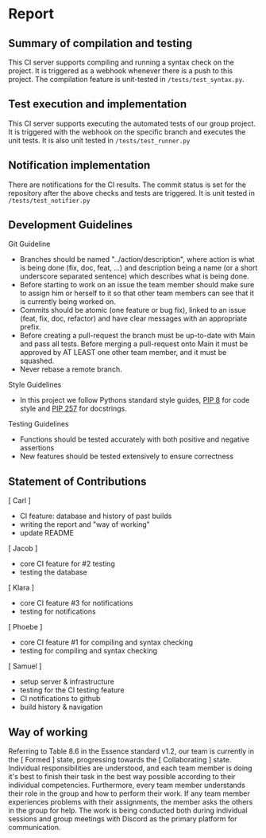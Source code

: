 # Report

## Summary of compilation and testing
This CI server supports compiling and running a syntax check on the project. It is triggered as a webhook whenever there is a push to this project. The compilation feature is unit-tested in `/tests/test_syntax.py`. 

## Test execution and implementation
This CI server supports executing the automated tests of our group project. It is triggered with the webhook on the specific branch and executes the unit tests. It is also unit tested in `/tests/test_runner.py`

## Notification implementation
There are notifications for the CI results. The commit status is set for the repository after the above checks and tests are triggered. It is unit tested in `/tests/test_notifier.py`

## Development Guidelines
Git Guideline
- Branches should be named "../action/description", where action is what is being done (fix, doc, feat, ...) and description being a name (or a short underscore separated sentence) which describes what is being done.
- Before starting to work on an issue the team member should make sure to assign him or herself to it so that other team members can see that it is currently being worked on.
- Commits should be atomic (one feature or bug fix), linked to an issue (feat, fix, doc, refactor) and have clear messages with an appropriate prefix.
- Before creating a pull-request the branch must be up-to-date with Main and pass all tests. Before merging a pull-request onto Main it must be approved by AT LEAST one other team member, and it must be squashed.
- Never rebase a remote branch.

Style Guidelines
- In this project we follow Pythons standard style guides, [PIP 8](https://peps.python.org/pep-0008/) for code style and [PIP 257](https://peps.python.org/pep-0257/) for docstrings.

Testing Guidelines
- Functions should be tested accurately with both positive and negative assertions
- New features should be tested extensively to ensure correctness

## Statement of Contributions

[ Carl ]
- CI feature: database and history of past builds
- writing the report and "way of working"
- update README 

[ Jacob ]
- core CI feature for #2 testing
- testing the database

[ Klara ]
- core CI feature #3 for notifications
- testing for notifications

[ Phoebe ]
- core CI feature #1 for compiling and syntax checking
- testing for compiling and syntax checking

[ Samuel ]
- setup server & infrastructure
- testing for the CI testing feature
- CI notifications to github
- build history & navigation

## Way of working 
Referring to Table 8.6 in the Essence standard v1.2, our team is currently in the [ Formed ] state, progressing towards the [ Collaborating ] state. Individual responsibilities are understood, and each team member is doing it's best to finish their task in the best way possible according to their individual competencies. Furthermore, every team member understands their role in the group and how to perform their work. If any team member experiences problems with their assignments, the member asks the others in the group for help. The work is being conducted both during individual sessions and group meetings with Discord as the primary platform for communication.


